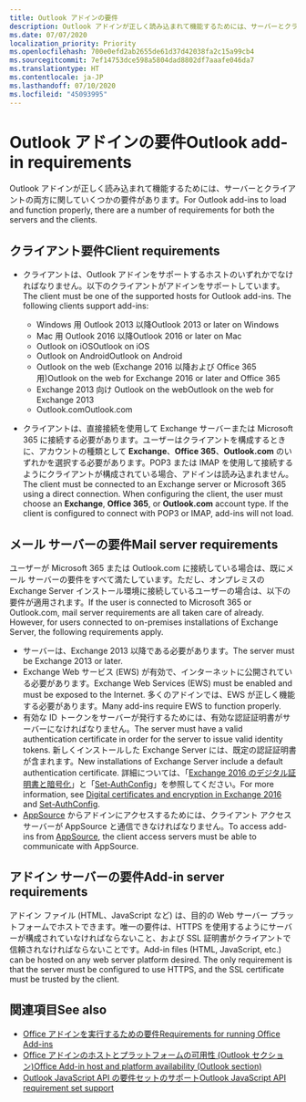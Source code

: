 ```yaml
---
title: Outlook アドインの要件
description: Outlook アドインが正しく読み込まれて機能するためには、サーバーとクライアントの両方に関していくつかの要件があります。
ms.date: 07/07/2020
localization_priority: Priority
ms.openlocfilehash: 700e0efd2ab2655de61d37d42038fa2c15a99cb4
ms.sourcegitcommit: 7ef14753dce598a5804dad8802df7aaafe046da7
ms.translationtype: HT
ms.contentlocale: ja-JP
ms.lasthandoff: 07/10/2020
ms.locfileid: "45093995"
---
```

# <a name="outlook-add-in-requirements"></a><span data-ttu-id="a7b43-103">Outlook アドインの要件</span><span class="sxs-lookup"><span data-stu-id="a7b43-103">Outlook add-in requirements</span></span>

<span data-ttu-id="a7b43-104">Outlook アドインが正しく読み込まれて機能するためには、サーバーとクライアントの両方に関していくつかの要件があります。</span><span class="sxs-lookup"><span data-stu-id="a7b43-104">For Outlook add-ins to load and function properly, there are a number of requirements for both the servers and the clients.</span></span>

## <a name="client-requirements"></a><span data-ttu-id="a7b43-105">クライアント要件</span><span class="sxs-lookup"><span data-stu-id="a7b43-105">Client requirements</span></span>

- <span data-ttu-id="a7b43-106">クライアントは、Outlook アドインをサポートするホストのいずれかでなければなりません。以下のクライアントがアドインをサポートしています。</span><span class="sxs-lookup"><span data-stu-id="a7b43-106">The client must be one of the supported hosts for Outlook add-ins. The following clients support add-ins:</span></span>

   - <span data-ttu-id="a7b43-107">Windows 用 Outlook 2013 以降</span><span class="sxs-lookup"><span data-stu-id="a7b43-107">Outlook 2013 or later on Windows</span></span>
   - <span data-ttu-id="a7b43-108">Mac 用 Outlook 2016 以降</span><span class="sxs-lookup"><span data-stu-id="a7b43-108">Outlook 2016 or later on Mac</span></span>
   - <span data-ttu-id="a7b43-109">Outlook on iOS</span><span class="sxs-lookup"><span data-stu-id="a7b43-109">Outlook on iOS</span></span>
   - <span data-ttu-id="a7b43-110">Outlook on Android</span><span class="sxs-lookup"><span data-stu-id="a7b43-110">Outlook on Android</span></span>
   - <span data-ttu-id="a7b43-111">Outlook on the web (Exchange 2016 以降および Office 365 用)</span><span class="sxs-lookup"><span data-stu-id="a7b43-111">Outlook on the web for Exchange 2016 or later and Office 365</span></span>
   - <span data-ttu-id="a7b43-112">Exchange 2013 向け Outlook on the web</span><span class="sxs-lookup"><span data-stu-id="a7b43-112">Outlook on the web for Exchange 2013</span></span>
   - <span data-ttu-id="a7b43-113">Outlook.com</span><span class="sxs-lookup"><span data-stu-id="a7b43-113">Outlook.com</span></span>

- <span data-ttu-id="a7b43-p101">クライアントは、直接接続を使用して Exchange サーバーまたは Microsoft 365 に接続する必要があります。ユーザーはクライアントを構成するときに、アカウントの種類として **Exchange**、**Office 365**、**Outlook.com** のいずれかを選択する必要があります。POP3 または IMAP を使用して接続するようにクライアントが構成されている場合、アドインは読み込まれません。</span><span class="sxs-lookup"><span data-stu-id="a7b43-p101">The client must be connected to an Exchange server or Microsoft 365 using a direct connection. When configuring the client, the user must choose an **Exchange**, **Office 365**, or **Outlook.com** account type. If the client is configured to connect with POP3 or IMAP, add-ins will not load.</span></span>

## <a name="mail-server-requirements"></a><span data-ttu-id="a7b43-117">メール サーバーの要件</span><span class="sxs-lookup"><span data-stu-id="a7b43-117">Mail server requirements</span></span>

<span data-ttu-id="a7b43-p102">ユーザーが Microsoft 365 または Outlook.com に接続している場合は、既にメール サーバーの要件をすべて満たしています。ただし、オンプレミスの Exchange Server インストール環境に接続しているユーザーの場合は、以下の要件が適用されます。</span><span class="sxs-lookup"><span data-stu-id="a7b43-p102">If the user is connected to Microsoft 365 or Outlook.com, mail server requirements are all taken care of already. However, for users connected to on-premises installations of Exchange Server, the following requirements apply.</span></span>

- <span data-ttu-id="a7b43-120">サーバーは、Exchange 2013 以降である必要があります。</span><span class="sxs-lookup"><span data-stu-id="a7b43-120">The server must be Exchange 2013 or later.</span></span>
- <span data-ttu-id="a7b43-121">Exchange Web サービス (EWS) が有効で、インターネットに公開されている必要があります。</span><span class="sxs-lookup"><span data-stu-id="a7b43-121">Exchange Web Services (EWS) must be enabled and must be exposed to the Internet.</span></span> <span data-ttu-id="a7b43-122">多くのアドインでは、EWS が正しく機能する必要があります。</span><span class="sxs-lookup"><span data-stu-id="a7b43-122">Many add-ins require EWS to function properly.</span></span>
- <span data-ttu-id="a7b43-123">有効な ID トークンをサーバーが発行するためには、有効な認証証明書がサーバーになければなりません。</span><span class="sxs-lookup"><span data-stu-id="a7b43-123">The server must have a valid authentication certificate in order for the server to issue valid identity tokens.</span></span> <span data-ttu-id="a7b43-124">新しくインストールした Exchange Server には、既定の認証証明書が含まれます。</span><span class="sxs-lookup"><span data-stu-id="a7b43-124">New installations of Exchange Server include a default authentication certificate.</span></span> <span data-ttu-id="a7b43-125">詳細については、「[Exchange 2016 のデジタル証明書と暗号化](/Exchange/architecture/client-access/certificates)」と「[Set-AuthConfig](/powershell/module/exchange/organization/Set-AuthConfig)」を参照してください。</span><span class="sxs-lookup"><span data-stu-id="a7b43-125">For more information, see [Digital certificates and encryption in Exchange 2016](/Exchange/architecture/client-access/certificates) and [Set-AuthConfig](/powershell/module/exchange/organization/Set-AuthConfig).</span></span>
- <span data-ttu-id="a7b43-126">[AppSource](https://appsource.microsoft.com/marketplace/apps?product=office&page=1&src=office&corrid=a35323d5-0e3d-4cc0-ba44-57537d74aae8&omexanonuid=581941df-1c6f-4eda-89e7-651af8aeaeb2) からアドインにアクセスするためには、クライアント アクセス サーバーが AppSource と通信できなければなりません。</span><span class="sxs-lookup"><span data-stu-id="a7b43-126">To access add-ins from [AppSource](https://appsource.microsoft.com/marketplace/apps?product=office&page=1&src=office&corrid=a35323d5-0e3d-4cc0-ba44-57537d74aae8&omexanonuid=581941df-1c6f-4eda-89e7-651af8aeaeb2), the client access servers must be able to communicate with AppSource.</span></span>

## <a name="add-in-server-requirements"></a><span data-ttu-id="a7b43-127">アドイン サーバーの要件</span><span class="sxs-lookup"><span data-stu-id="a7b43-127">Add-in server requirements</span></span>

<span data-ttu-id="a7b43-p105">アドイン ファイル (HTML、JavaScript など) は、目的の Web サーバー プラットフォームでホストできます。唯一の要件は、HTTPS を使用するようにサーバーが構成されていなければならないこと、および SSL 証明書がクライアントで信頼されなければならないことです。</span><span class="sxs-lookup"><span data-stu-id="a7b43-p105">Add-in files (HTML, JavaScript, etc.) can be hosted on any web server platform desired. The only requirement is that the server must be configured to use HTTPS, and the SSL certificate must be trusted by the client.</span></span>

## <a name="see-also"></a><span data-ttu-id="a7b43-130">関連項目</span><span class="sxs-lookup"><span data-stu-id="a7b43-130">See also</span></span>

- [<span data-ttu-id="a7b43-131">Office アドインを実行するための要件</span><span class="sxs-lookup"><span data-stu-id="a7b43-131">Requirements for running Office Add-ins</span></span>](../concepts/requirements-for-running-office-add-ins.md)
- [<span data-ttu-id="a7b43-132">Office アドインのホストとプラットフォームの可用性 (Outlook セクション)</span><span class="sxs-lookup"><span data-stu-id="a7b43-132">Office Add-in host and platform availability (Outlook section)</span></span>](../overview/office-add-in-availability.md#outlook)
- [<span data-ttu-id="a7b43-133">Outlook JavaScript API の要件セットのサポート</span><span class="sxs-lookup"><span data-stu-id="a7b43-133">Outlook JavaScript API requirement set support</span></span>](../reference/requirement-sets/outlook-api-requirement-sets.md#requirement-sets-supported-by-exchange-servers-and-outlook-clients)
